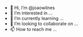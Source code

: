 - 👋 Hi, I’m @joaowilnes
- 👀 I’m interested in ...
- 🌱 I’m currently learning ...
- 💞️ I’m looking to collaborate on ...
- 📫 How to reach me ...

<!---
joaowilnes/joaowilnes is a ✨ special ✨ repository because its `README.md` (this file) appears on your GitHub profile.
You can click the Preview link to take a look at your changes.
--->
